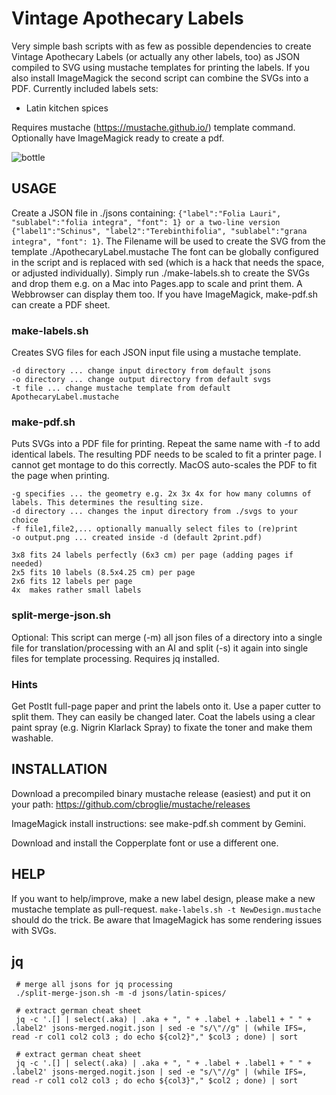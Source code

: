 # Vintage Apothecary Labels
Very simple bash scripts with as few as possible dependencies to create Vintage Apothecary Labels (or actually any other labels, too) as JSON compiled to SVG using mustache templates for printing the labels. If you also install ImageMagick the second script can combine the SVGs into a PDF.
Currently included labels sets:
  * Latin kitchen spices

Requires mustache (https://mustache.github.io/) template command. Optionally have ImageMagick ready to create a pdf.

![bottle](https://github.com/user-attachments/assets/0c9f8601-6c00-4098-9bcd-5c426af4709f)

## USAGE

Create a JSON file in ./jsons containing: ```{"label":"Folia Lauri", "sublabel":"folia integra", "font": 1} or a two-line version {"label1":"Schinus", "label2":"Terebinthifolia", "sublabel":"grana integra", "font": 1}```. 
The Filename will be used to create the SVG from the template ./ApothecaryLabel.mustache
The font can be globally configured in the script and is replaced with sed (which is a hack that needs the space, or adjusted individually).
Simply run ./make-labels.sh to create the SVGs and drop them e.g. on a Mac into Pages.app to scale and print them. A Webbrowser can display them too. If you have ImageMagick, make-pdf.sh can create a PDF sheet.  

### make-labels.sh 

Creates SVG files for each JSON input file using a mustache template.

    -d directory ... change input directory from default jsons
    -o directory ... change output directory from default svgs
    -t file ... change mustache template from default ApothecaryLabel.mustache

### make-pdf.sh

Puts SVGs into a PDF file for printing. Repeat the same name with -f to add identical labels. The resulting PDF needs to be scaled to fit a printer page. I cannot get montage to do this correctly. MacOS auto-scales the PDF to fit the page when printing.

    -g specifies ... the geometry e.g. 2x 3x 4x for how many columns of labels. This determines the resulting size.
    -d directory ... changes the input directory from ./svgs to your choice
    -f file1,file2,... optionally manually select files to (re)print
    -o output.png ... created inside -d (default 2print.pdf)

    3x8 fits 24 labels perfectly (6x3 cm) per page (adding pages if needed)
    2x5 fits 10 labels (8.5x4.25 cm) per page
    2x6 fits 12 labels per page
    4x  makes rather small labels

### split-merge-json.sh

Optional: This script can merge (-m) all json files of a directory into a single file for translation/processing with an AI and split (-s) it again into single files for template processing. Requires jq installed.

### Hints

Get PostIt full-page paper and print the labels onto it. Use a paper cutter to split them. They can easily be changed later. Coat the labels using a clear paint spray (e.g. Nigrin Klarlack Spray) to fixate the toner and make them washable.

## INSTALLATION

Download a precompiled binary mustache release (easiest) and put it on your path: https://github.com/cbroglie/mustache/releases

ImageMagick install instructions: see make-pdf.sh comment by Gemini.

Download and install the Copperplate font or use a different one.

## HELP

If you want to help/improve, make a new label design, please make a new mustache template as pull-request. ```make-labels.sh -t NewDesign.mustache``` should do the trick. Be aware that ImageMagick has some rendering issues with SVGs.

## jq

```
 # merge all jsons for jq processing
 ./split-merge-json.sh -m -d jsons/latin-spices/
 
 # extract german cheat sheet
 jq -c '.[] | select(.aka) | .aka + ", " + .label + .label1 + " " + .label2' jsons-merged.nogit.json | sed -e "s/\"//g" | (while IFS=, read -r col1 col2 col3 ; do echo ${col2}"," $col3 ; done) | sort

 # extract german cheat sheet
 jq -c '.[] | select(.aka) | .aka + ", " + .label + .label1 + " " + .label2' jsons-merged.nogit.json | sed -e "s/\"//g" | (while IFS=, read -r col1 col2 col3 ; do echo ${col3}"," $col2 ; done) | sort
 ```
